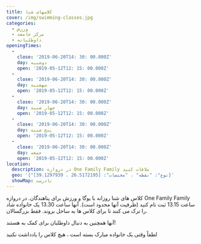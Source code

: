 ```yaml
---
title: کلاسهای شنا
cover: /img/swimming-classes.jpg
categories:
  - ورزش
  - مرکز جامعه
  - داوطلبانه
openingTimes:
  - 
    close: '2019-06-20T14: 30: 00.000Z'
    day: دوشنبه
    open: '2019-05-12T12: 15: 00.000Z'
  - 
    close: '2019-06-20T14: 30: 00.000Z'
    day: سهشنبه
    open: '2019-05-12T12: 15: 00.000Z'
  - 
    close: '2019-06-20T14: 30: 00.000Z'
    day: چهار شنبه
    open: '2019-05-12T12: 15: 00.000Z'
  - 
    close: '2019-06-20T14: 30: 00.000Z'
    day: پنج شنبه
    open: '2019-05-12T12: 15: 00.000Z'
  - 
    close: '2019-06-20T14: 30: 00.000Z'
    day: جمعه
    open: '2019-05-12T12: 15: 00.000Z'
location:
  description: در دروازه One Family Family ملاقات کنید
  geo: '{"نوع": "نقطه" ، "مختصات": [26.5172195 ، 39.1297939]}'
  showMap: نادرست
---
```


کلاس های شنا روزانه با یوگا و ورزش برای پناهندگان. در دروازه One Family Family ساعت 13.15 ثبت نام کنید (ظرفیت آنها محدود است). آنها ساعت 13.30 یک خانواده شاد را ترک می کنند تا برای کلاس ها به ساحل بروند. فقط بزرگسالان.

آنها همچنین به دنبال داوطلبان برای کمک به هستند!

لطفاً وقتی یک خانواده مبارک بسته است ، هیچ کلاس را یادداشت نکنید
